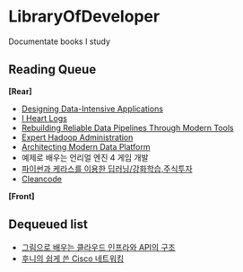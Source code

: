 # LibraryOfDeveloper
Documentate books I study  
## Reading Queue
**[Rear]**  
* [Designing Data-Intensive Applications](https://dataintensive.net/)   
* [I Heart Logs](https://www.oreilly.com/library/view/i-heart-logs/9781491909379/)
* [Rebuilding Reliable Data Pipelines Through Modern Tools](https://www.oreilly.com/library/view/rebuilding-reliable-data/9781492058175/)
* [Expert Hadoop Administration](https://www.amazon.com/Expert-Hadoop-Administration-Addison-Wesley-Analytics-ebook/dp/B01N682WZW)
* [Architecting Modern Data Platform](https://www.oreilly.com/library/view/architecting-modern-data/9781491969267/)
* 예제로 배우는 언리얼 엔진 4 게임 개발  
* [파이썬과 케라스를 이용한 딥러닝/강화학습,주식투자](https://www.notion.so/casselkim/76a5c957397d40b584ffd70a59208a8a)  
* [Cleancode](https://www.notion.so/casselkim/Clean-code-f7a4bf1d090846a993d19dc8189ef8cd)  

**[Front]** 

## Dequeued list
* [그림으로 배우는 클라우드 인프라와 API의 구조](http://www.kyobobook.co.kr/product/detailViewKor.laf?mallGb=KOR&ejkGb=KOR&barcode=9788997924318)
* [후니의 쉽게 쓴 Cisco 네트워킹](http://www.yes24.com/Product/Goods/64994948)  
